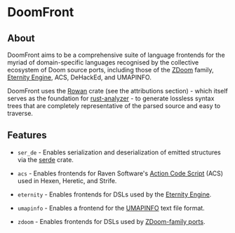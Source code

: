 # DoomFront

## About

DoomFront aims to be a comprehensive suite of language frontends for the myriad of domain-specific languages recognised by the collective ecosystem of Doom source ports, including those of the [ZDoom](https://zdoom.org/index) family, [Eternity Engine](https://eternity.youfailit.net/wiki/Main_Page), ACS, DeHackEd, and UMAPINFO.

DoomFront uses the [Rowan](https://crates.io/crates/rowan) crate (see the attributions section) - which itself serves as the foundation for [rust-analyzer](https://rust-analyzer.github.io/) - to generate lossless syntax trees that are completely representative of the parsed source and easy to traverse.

## Features

- `ser_de` - Enables serialization and deserialization of emitted structures via the [serde](https://serde.rs/) crate.

- `acs` - Enables frontends for Raven Software's [Action Code Script](https://doomwiki.org/wiki/ACS) (ACS) used in Hexen, Heretic, and Strife.
- `eternity` - Enables frontends for DSLs used by the [Eternity Engine](https://eternity.youfailit.net/wiki/Main_Page).
- `umapinfo` - Enables a frontend for the [UMAPINFO](https://doomwiki.org/wiki/UMAPINFO) text file format.
- `zdoom` - Enables frontends for DSLs used by [ZDoom-family ports](https://zdoom.org).
